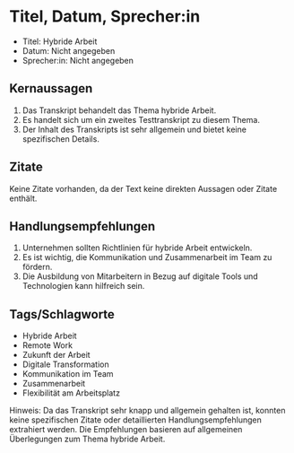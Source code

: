 # Titel, Datum, Sprecher:in
- Titel: Hybride Arbeit
- Datum: Nicht angegeben
- Sprecher:in: Nicht angegeben

## Kernaussagen
1. Das Transkript behandelt das Thema hybride Arbeit.
2. Es handelt sich um ein zweites Testtranskript zu diesem Thema.
3. Der Inhalt des Transkripts ist sehr allgemein und bietet keine spezifischen Details.

## Zitate
Keine Zitate vorhanden, da der Text keine direkten Aussagen oder Zitate enthält.

## Handlungsempfehlungen
1. Unternehmen sollten Richtlinien für hybride Arbeit entwickeln.
2. Es ist wichtig, die Kommunikation und Zusammenarbeit im Team zu fördern.
3. Die Ausbildung von Mitarbeitern in Bezug auf digitale Tools und Technologien kann hilfreich sein.

## Tags/Schlagworte
- Hybride Arbeit
- Remote Work
- Zukunft der Arbeit
- Digitale Transformation
- Kommunikation im Team
- Zusammenarbeit
- Flexibilität am Arbeitsplatz

Hinweis: Da das Transkript sehr knapp und allgemein gehalten ist, konnten keine spezifischen Zitate oder detaillierten Handlungsempfehlungen extrahiert werden. Die Empfehlungen basieren auf allgemeinen Überlegungen zum Thema hybride Arbeit.
